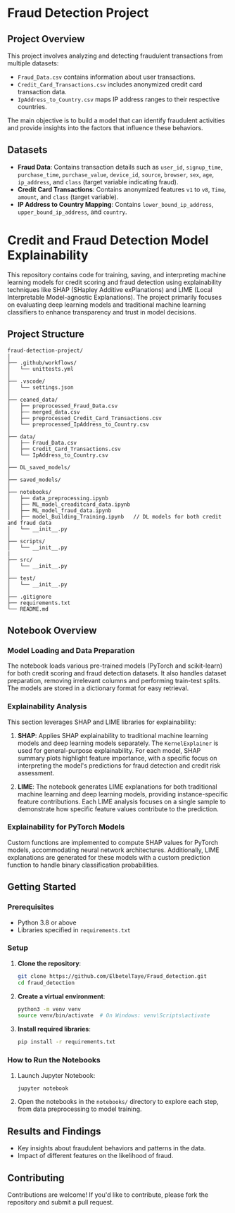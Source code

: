 # Fraud Detection Project

## Project Overview
This project involves analyzing and detecting fraudulent transactions from multiple datasets:
- `Fraud_Data.csv` contains information about user transactions.
- `Credit_Card_Transactions.csv` includes anonymized credit card transaction data.
- `IpAddress_to_Country.csv` maps IP address ranges to their respective countries.

The main objective is to build a model that can identify fraudulent activities and provide insights into the factors that influence these behaviors.

## Datasets
- **Fraud Data**: Contains transaction details such as `user_id`, `signup_time`, `purchase_time`, `purchase_value`, `device_id`, `source`, `browser`, `sex`, `age`, `ip_address`, and `class` (target variable indicating fraud).
- **Credit Card Transactions**: Contains anonymized features `v1` to `v8`, `Time`, `amount`, and `class` (target variable).
- **IP Address to Country Mapping**: Contains `lower_bound_ip_address`, `upper_bound_ip_address`, and `country`.

# Credit and Fraud Detection Model Explainability

This repository contains code for training, saving, and interpreting machine learning models for credit scoring and fraud detection using explainability techniques like SHAP (SHapley Additive exPlanations) and LIME (Local Interpretable Model-agnostic Explanations). The project primarily focuses on evaluating deep learning models and traditional machine learning classifiers to enhance transparency and trust in model decisions.

## Project Structure
```
fraud-detection-project/
│
├── .github/workflows/
│   └── unittests.yml
│
├── .vscode/
│   └── settings.json
│
├── ceaned_data/
│   ├── preprocessed_Fraud_Data.csv
│   ├── merged_data.csv
│   ├── preprocessed_Credit_Card_Transactions.csv
│   └── preprocessed_IpAddress_to_Country.csv
│
├── data/
│   ├── Fraud_Data.csv
│   ├── Credit_Card_Transactions.csv
│   └── IpAddress_to_Country.csv
│
├── DL_saved_models/
│
├── saved_models/
│
├── notebooks/
│   ├── data_preprocessing.ipynb
│   ├── ML_model_creaditcard_data.ipynb
│   ├── ML_model_fraud_data.ipynb
│   ├── model_Building_Training.ipynb   // DL models for both credit and fraud data
│   └── __init__.py
│
├── scripts/
│   └── __init__.py
|
├── src/
│   └── __init__.py
│
├── test/
│   └── __init__.py
│
├── .gitignore
├── requirements.txt
└── README.md
```

## Notebook Overview

### Model Loading and Data Preparation
The notebook loads various pre-trained models (PyTorch and scikit-learn) for both credit scoring and fraud detection datasets. It also handles dataset preparation, removing irrelevant columns and performing train-test splits. The models are stored in a dictionary format for easy retrieval.

### Explainability Analysis
This section leverages SHAP and LIME libraries for explainability:
1. **SHAP**: Applies SHAP explainability to traditional machine learning models and deep learning models separately. The `KernelExplainer` is used for general-purpose explainability. For each model, SHAP summary plots highlight feature importance, with a specific focus on interpreting the model's predictions for fraud detection and credit risk assessment.
  
2. **LIME**: The notebook generates LIME explanations for both traditional machine learning and deep learning models, providing instance-specific feature contributions. Each LIME analysis focuses on a single sample to demonstrate how specific feature values contribute to the prediction.

### Explainability for PyTorch Models
Custom functions are implemented to compute SHAP values for PyTorch models, accommodating neural network architectures. Additionally, LIME explanations are generated for these models with a custom prediction function to handle binary classification probabilities.


## Getting Started

### Prerequisites
- Python 3.8 or above
- Libraries specified in `requirements.txt`

### Setup
1. **Clone the repository**:
   ```bash
   git clone https://github.com/ElbetelTaye/Fraud_detection.git
   cd fraud_detection
   ```

2. **Create a virtual environment**:
   ```bash
   python3 -m venv venv
   source venv/bin/activate  # On Windows: venv\Scripts\activate
   ```

3. **Install required libraries**:
   ```bash
   pip install -r requirements.txt
   ```

### How to Run the Notebooks
1. Launch Jupyter Notebook:
   ```bash
   jupyter notebook
   ```
2. Open the notebooks in the `notebooks/` directory to explore each step, from data preprocessing to model training.

## Results and Findings
- Key insights about fraudulent behaviors and patterns in the data.
- Impact of different features on the likelihood of fraud.

## Contributing
Contributions are welcome! If you'd like to contribute, please fork the repository and submit a pull request.